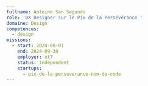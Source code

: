 ```yaml
---
fullname: Antoine San Segundo
role: 'UX Designer sur le Pix de la Persévérance '
domaine: Design
competences:
  - design
missions:
  - start: 2024-08-01
    end: 2024-09-30
    employer: ut7
    status: independent
    startups:
      - pix-de-la-perseverance-nom-de-code
---
```

